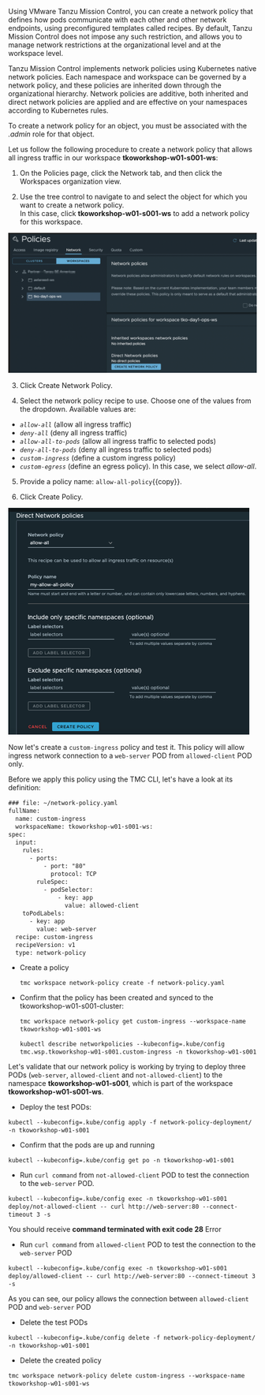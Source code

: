 Using VMware Tanzu Mission Control, you can create a network policy that defines how pods communicate with each other and other network endpoints, using preconfigured templates called recipes. By default, Tanzu Mission Control does not impose any such restriction, and allows you to manage network restrictions at the organizational level and at the workspace level.

Tanzu Mission Control implements network policies using Kubernetes native network policies. Each namespace and workspace can be governed by a network policy, and these policies are inherited down through the organizational hierarchy. Network policies are additive, both inherited and direct network policies are applied and are effective on your namespaces according to Kubernetes rules.

To create a network policy for an object, you must be associated 
with the *.admin* role for that object.

Let us follow the following procedure to create a network policy that allows all ingress traffic in 
our workspace  **tkoworkshop-w01-s001-ws**:

1. On the Policies page, click the Network tab, and then click the Workspaces organization view.

2. Use the tree control to navigate to and select the object for which you want to create a network policy.  
In this case, click **tkoworkshop-w01-s001-ws** to add a network policy for this workspace.

  ![](./images/policy-network-1.png)

3. Click Create Network Policy.

4. Select the network policy recipe to use. Choose one of the values from the dropdown. Available values 
are:

- *`allow-all`* (allow all ingress traffic)
- *`deny-all`* (deny all ingress traffic)
- *`allow-all-to-pods`* (allow all ingress traffic to selected pods)
- *`deny-all-to-pods`* (deny all ingress traffic to selected pods)
- *`custom-ingress`* (define a custom ingress policy)
- *`custom-egress`* (define an egress policy). In this case, we select *allow-all*.


5. Provide a policy name: `allow-all-policy`{{copy}}.

6. Click Create Policy.

  ![](./images/policy-network-allow-all.png) 

Now let's create a `custom-ingress` policy and test it. This policy will allow ingress network connection to a `web-server` POD from `allowed-client` POD only. 

Before we apply this policy using the TMC CLI, let's have a look at its definition:

```
### file: ~/network-policy.yaml
fullName:
  name: custom-ingress
  workspaceName: tkoworkshop-w01-s001-ws:
spec:
  input:
    rules:
      - ports:
          - port: "80"
            protocol: TCP
        ruleSpec:
          - podSelector:
              - key: app
                value: allowed-client
    toPodLabels:
      - key: app
        value: web-server
  recipe: custom-ingress
  recipeVersion: v1
  type: network-policy
```

* Create a policy 

    ```execute-1
    tmc workspace network-policy create -f network-policy.yaml 
    ```

* Confirm that the policy has been created and synced to the tkoworkshop-w01-s001-cluster:

    ```execute-1
    tmc workspace network-policy get custom-ingress --workspace-name tkoworkshop-w01-s001-ws
    ```

    ```execute-1
    kubectl describe networkpolicies --kubeconfig=.kube/config tmc.wsp.tkoworkshop-w01-s001.custom-ingress -n tkoworkshop-w01-s001
    ```

Let's validate that our network policy is working by trying to deploy three PODs (`web-server`, `allowed-client` and `not-allowed-client`) to the namespace **tkoworkshop-w01-s001**,
which is part of the workspace **tkoworkshop-w01-s001-ws**. 

* Deploy the test PODs:

```execute-1
kubectl --kubeconfig=.kube/config apply -f network-policy-deployment/ -n tkoworkshop-w01-s001
```

* Confirm that the pods are up and running

```execute-1
kubectl --kubeconfig=.kube/config get po -n tkoworkshop-w01-s001
```

* Run `curl command` from `not-allowed-client` POD to test the connection to the `web-server` POD.

```execute-1
kubectl --kubeconfig=.kube/config exec -n tkoworkshop-w01-s001 deploy/not-allowed-client -- curl http://web-server:80 --connect-timeout 3 -s
```

You should receive **command terminated with exit code 28** Error

* Run `curl command` from `allowed-client` POD to test the connection to the `web-server` POD

```execute-1
kubectl --kubeconfig=.kube/config exec -n tkoworkshop-w01-s001 deploy/allowed-client -- curl http://web-server:80 --connect-timeout 3 -s
```

As you can see, our policy allows the connection between `allowed-client` POD and `web-server` POD

* Delete the test PODs

```execute-1
kubectl --kubeconfig=.kube/config delete -f network-policy-deployment/ -n tkoworkshop-w01-s001
```

* Delete the created policy 

```execute-1
tmc workspace network-policy delete custom-ingress --workspace-name tkoworkshop-w01-s001-ws
```
